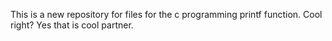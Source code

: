  This is a new repository for files for the c programming printf function. Cool right?
 Yes that is cool partner.
